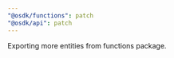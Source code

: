 ```yaml
---
"@osdk/functions": patch
"@osdk/api": patch
---
```


Exporting more entities from functions package.

